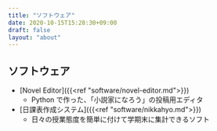 ```yaml
---
title: "ソフトウェア"
date: 2020-10-15T15:28:30+09:00
draft: false
layout: "about"
---
```


## ソフトウェア

- [Novel Editor]({{<ref "software/novel-editor.md">}})
	- Python で作った、「小説家になろう」の投稿用エディタ
- [日課表作成システム]({{<ref "software/nikkahyo.md">}})
	- 日々の授業態度を簡単に付けて学期末に集計できるソフト